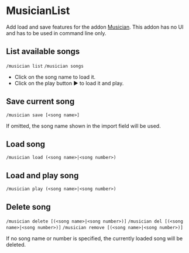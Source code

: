 MusicianList
============

Add load and save features for the addon [Musician](https://lenwe.info/musician).
This addon has no UI and has to be used in command line only.

List available songs
--------------------
`/musician list`
`/musician songs`
* Click on the song name to load it.
* Click on the play button ► to load it and play.

Save current song
-----------------
`/musician save [<song name>]`

If omitted, the song name shown in the import field will be used.

Load song
----------
`/musician load (<song name>|<song number>)`

Load and play song
------------------
`/musician play (<song name>|<song number>)`

Delete song
-----------
`/musician delete [(<song name>|<song number>)]`
`/musician del [(<song name>|<song number>)]`
`/musician remove [(<song name>|<song number>)]`

If no song name or number is specified, the currently loaded song will be deleted.